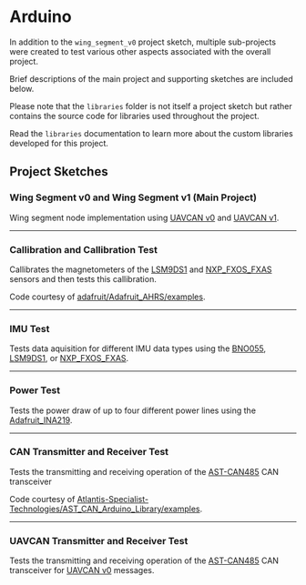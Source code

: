 # Arduino

In addition to the `wing_segment_v0` project sketch, multiple sub-projects were created to test various other aspects associated with the overall project.

Brief descriptions of the main project and supporting sketches are included below.

Please note that the `libraries` folder is not itself a project sketch but rather contains the source code for libraries used throughout the project. 

Read the `libraries` documentation to learn more about the custom libraries developed for this project.

## Project Sketches

### Wing Segment v0 and Wing Segment v1 (Main Project)

Wing segment node implementation using [UAVCAN v0](https://legacy.uavcan.org/) and [UAVCAN v1](https://uavcan.org/).

---

### Callibration and Callibration Test

Callibrates the magnetometers of the [LSM9DS1](https://www.adafruit.com/product/3387) and [NXP_FXOS_FXAS](https://www.adafruit.com/product/3463) sensors and then tests this callibration.

Code courtesy of [adafruit/Adafruit_AHRS/examples](https://github.com/adafruit/Adafruit_AHRS).

---

### IMU Test

Tests data aquisition for different IMU data types using the [BNO055](https://www.adafruit.com/product/2472), [LSM9DS1](https://www.adafruit.com/product/3387), or [NXP_FXOS_FXAS](https://www.adafruit.com/product/3463).

---

### Power Test

Tests the power draw of up to four different power lines using the [Adafruit_INA219](https://www.adafruit.com/product/904).

---

### CAN Transmitter and Receiver Test

Tests the transmitting and receiving operation of the [AST-CAN485](https://www.sparkfun.com/products/14483) CAN transceiver 

Code courtesy of [Atlantis-Specialist-Technologies/AST_CAN_Arduino_Library/examples](https://github.com/Atlantis-Specialist-Technologies/AST_CAN_Arduino_Library).

---

### UAVCAN Transmitter and Receiver Test

Tests the transmitting and receiving operation of the [AST-CAN485](https://www.sparkfun.com/products/14483) CAN transceiver for [UAVCAN v0](https://legacy.uavcan.org/) messages.
